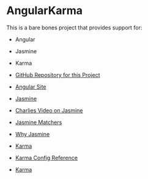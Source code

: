 AngularKarma
============

This is a bare bones project that provides support for:

- Angular
- Jasmine
- Karma 

- [GitHub Repository for this Project](https://github.com/charliecalvert/AngularKarma)
- [Angular Site](http://www.angularjs.org/)
- [Jasmine](http://pivotal.github.io/jasmine/)
- [Charlies Video on Jasmine](http://youtu.be/W1p6T_KXLyI)
- [Jasmine Matchers](https://github.com/JamieMason/Jasmine-Matchers)
- [Why Jasmine](https://github.com/pivotal/jasmine/wiki/Background)
- [Karma](http://karma-runner.github.io/0.10/index.html)
- [Karma Config Reference](http://karma-runner.github.io/0.8/config/configuration-file.html)
- [Karma](https://github.com/karma-runner)

